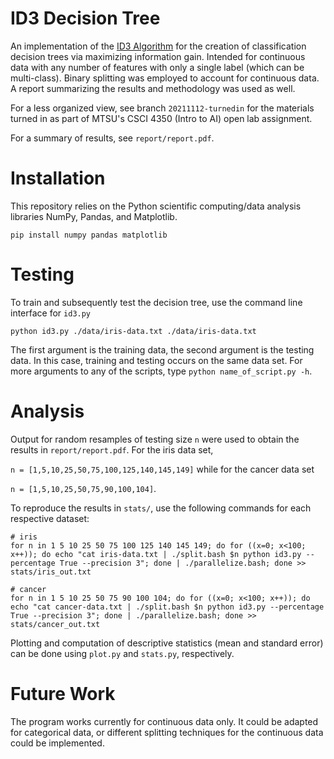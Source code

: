 # ID3 Decision Tree

An implementation of the [ID3 Algorithm](https://en.wikipedia.org/wiki/ID3_algorithm) for the creation of classification decision trees via maximizing information gain. Intended for continuous data with any number of features with only a single label (which can be multi-class). Binary splitting was employed to account for continuous data. A report summarizing the results and methodology was used as well.

For a less organized view, see branch `20211112-turnedin` for the materials turned in as part of MTSU's CSCI 4350 (Intro to AI) open lab assignment.

For a summary of results, see `report/report.pdf`.

# Installation

This repository relies on the Python scientific computing/data analysis libraries NumPy, Pandas, and Matplotlib.

`pip install numpy pandas matplotlib`

# Testing

To train and subsequently test the decision tree, use the command line interface for `id3.py`

```
python id3.py ./data/iris-data.txt ./data/iris-data.txt
```

The first argument is the training data, the second argument is the testing data. In this case, training and testing occurs on the same data set. For more arguments to any of the scripts, type `python name_of_script.py -h`.

# Analysis

Output for random resamples of testing size `n` were used to obtain the results in `report/report.pdf`. For the iris data set,

`n = [1,5,10,25,50,75,100,125,140,145,149]` while for the cancer data set

`n = [1,5,10,25,50,75,90,100,104]`.

To reproduce the results in `stats/`, use the following commands for each respective dataset:

```
# iris
for n in 1 5 10 25 50 75 100 125 140 145 149; do for ((x=0; x<100; x++)); do echo "cat iris-data.txt | ./split.bash $n python id3.py --percentage True --precision 3"; done | ./parallelize.bash; done >> stats/iris_out.txt

# cancer
for n in 1 5 10 25 50 75 90 100 104; do for ((x=0; x<100; x++)); do echo "cat cancer-data.txt | ./split.bash $n python id3.py --percentage True --precision 3"; done | ./parallelize.bash; done >> stats/cancer_out.txt

```

Plotting and computation of descriptive statistics (mean and standard error) can be done using `plot.py` and `stats.py`, respectively.

# Future Work

The program works currently for continuous data only. It could be adapted for categorical data, or different splitting techniques for the continuous data could be implemented.
